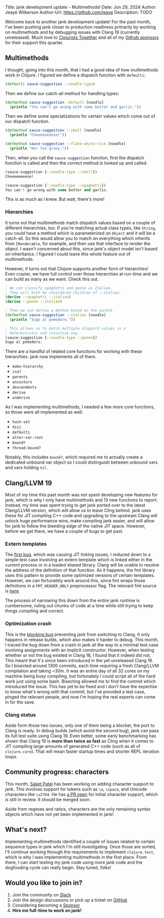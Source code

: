 Title: jank development update - Multimethods!
Date: Jun 29, 2024
Author: Jeaye Wilkerson
Author-Url: https://github.com/jeaye
Description: TODO

Welcome back to another jank development update! For the past month, I've been
pushing jank closer to production readiness primarily by working on multimethods
and by debugging issues with Clang 19 (currently unreleased). Much love to
[Clojurists Together](https://www.clojuriststogether.org/) and all of my
[Github sponsors](https://github.com/sponsors/jeaye) for their support this
quarter.

## Multimethods
I thought, going into this month, that I had a good idea of how multimethods
work in Clojure. I figured we define a dispatch function with `defmulti`:

```clojure
(defmulti sauce-suggestion ::noodle-type)
```

Then we define our catch-all method for handling types:

```clojure
(defmethod sauce-suggestion :default [noodle]
  (println "You can't go wrong with some butter and garlic."))
```

Then we define some specializations for certain values which come out of our
dispatch function.

```clojure
(defmethod sauce-suggestion ::shell [noodle]
  (println "Cheeeeeeeese!"))

(defmethod sauce-suggestion ::flate-white-rice [noodle]
  (println "Hor fun gravy."))
```

Then, when you call the `sauce-suggestion` function, first the dispatch
function is called and then the correct method is looked up and called.

```clojure
(sauce-suggestion {::noodle-type ::shell})
Cheeeeeeeese!

(sauce-suggestion {::noodle-type ::spaghetti})
You can't go wrong with some butter and garlic.
```

This is as much as I knew. But wait, there's more!

### Hierarchies
It turns out that multimethods match dispatch values based on a couple of
different hierarchies, too. If you're matching actual class types, like
`String`, you could have a method which is parameterized on `Object` and it will
be a catch-all. So this would allow you to match on everything which inherits
from `IRenderable`, for example, and then use that interface to render the
object. I wasn't concerned about this, since jank's object model isn't based on
inheritance. I figured I could leave this whole feature out of multimethods.

However, it turns out that Clojure supports another form of hierarchies! Even
crazier, we have full control over those hierarchies at run-time and we can
build as many as we want. Check this out.

```clojure
; We can classify spaghetti and penne as Italian.
; They will both be considered children of ::italian.
(derive ::spaghetti ::italian)
(derive ::penne ::italian)

; Then we can define a method based on the parent.
(defmethod sauce-suggestion ::italian [noodle]
  (println "Sugo al pomodoro."))

; This allows us to match multiple dispatch values in a
; deterministic and intuitive way.
(sauce-suggestion {::noodle-type ::penne})
Sugo al pomodoro.
```

There are a handful of related core functions for working with these
hierarchies. jank now implements all of them.

* `make-hierarchy`
* `isa?`
* `parents`
* `ancestors`
* `descendents`
* `derive`
* `underive`

As I was implementing multimethods, I needed a few more core functions, so those
were all implemented as well:

* `hash-set`
* `disj`
* `defmulti`
* `alter-var-root`
* `bound?`
* `thread-bound?`

Notably, this includes `bound?`, which required me to actually create a
dedicated unbound var object so I could distinguish between unbound vars and
vars holding `nil`.

## Clang/LLVM 19
Most of my time this past month was not spent developing new features for jank,
which is why I only have multimethods and 13 new functions to report. Instead,
my time was spent trying to get jank ported over to the latest Clang/LLVM
version, which will allow us to leave Cling behind. jank uses these for JIT
compiling C++ code and upgrading to the upstream Clang will unlock huge
performance wins, make compiling jank easier, and will allow for jank to follow
the bleeding edge of the native JIT space. However, before we get there, we have a
couple of bugs to get past.

### Extern templates
The [first bug](https://github.com/llvm/llvm-project/issues/97137), which was causing JIT
linking issues, I reduced down to a simple test case involving an extern
template which is linked either in the current process or in a loaded shared
library. Clang will be unable to resolve the address of the definition of that
function. As it happens, the fmt library uses this pattern to provide some
optimized versions of certain templates. However, we can fortunately work around
this, since fmt wraps those definitions in a `FMT_HEADER_ONLY` preprocessor flag.
The relevant fmt source is [here](https://github.com/fmtlib/fmt/blob/b61c8c3d23b7e6fdf9d44593877dba1c8a291be1/include/fmt/format.h#L4283).

The process of narrowing this down from the entire jank runtime is cumbersome,
ruling out chunks of code at a time while still trying to keep things compiling
and correct.

### Optimization crash
This is the [blocking bug](https://github.com/llvm/llvm-project/issues/95581)
preventing jank from switching to Clang. It only happens in release builds,
which also makes it harder to debug. This month, I traced the bug down from
a crash in jank all the way to a minimal test case involving assignments with an
implicit constructor. However, when testing whether or not the bug existed in
Clang 18, I found that it indeed did not. This meant that it's since been
introduced in the yet unreleased Clang 19. So I bisected around 1300 commits,
each time requiring a fresh Clang/LLVM compilation and taking ~30m. It was an
entire day of all 32 cores on my machine being busy compiling, but fortunately I
could script all of the hard work just using some bash. Bisecting allowed me to
find the commit which introduced the issue. This has yet to be fixed and I don't
have the expertise to know what's wrong with that commit, but I've provided a
test case, pinged the relevant people, and now I'm hoping the real experts can
come in for the save.

### Clang status
Aside form those two issues, only one of them being a blocker, the port to Clang
is ready. In debug builds (which avoid the second bug), jank can pass its full
test suite using Clang 19. Even better, some early benchmarking has shown that
Clang 19 is **more than twice as fast** as Cling when it comes to JIT compiling
large amounts of generated C++ code (such as all of `clojure.core`). That will
mean faster startup times and shorter REPL iteration loops.

## Community progress: characters
This month, [Saket Patel](https://github.com/Samy-33) has been working on adding
character support to jank. This involves support for tokens such as `\a`,
`\space`, and Unicode characters like `\u2764`. He has
[a PR open](https://github.com/jank-lang/jank/pull/78) for initial character
support, which is still in review. It should be merged soon.

Aside from regexes and ratios, characters are the only remaining syntax objects
which have not yet been implemented in jank!

## What's next?
Implementing multimethods identified a couple of issues related to certain
sequence types in jank which I'm still investigating. Once those are sorted,
I'll continue working through the requirements to implement `clojure.test`,
which is why I was implementing multimethods in the first place. From there, I
can start testing my jank code using more jank code and the dogfooding cycle can
really begin. Stay tuned, folks!

## Would you like to join in?
1. Join the community on [Slack](https://clojurians.slack.com/archives/C03SRH97FDK)
2. Join the design discussions or pick up a ticket on [GitHub](https://github.com/jank-lang/jank)
3. Considering becoming a [Sponsor](https://github.com/sponsors/jeaye) <span class="icon" style="color: rgb(201, 97, 152);"> <i class="gg-heart"></i></span>
4. **Hire me full-time to work on jank!**
